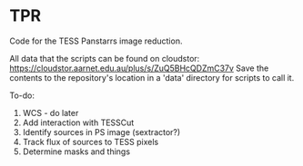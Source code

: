 # TPR
Code for the TESS Panstarrs image reduction.

All data that the scripts can be found on cloudstor:
https://cloudstor.aarnet.edu.au/plus/s/ZuQ5BHcQDZmC37v
Save the contents to the repository's location in a 'data' directory for scripts to call it.

To-do:
1) WCS - do later 
2) Add interaction with TESSCut 
3) Identify sources in PS image (sextractor?)
4) Track flux of sources to TESS pixels
5) Determine masks and things 


